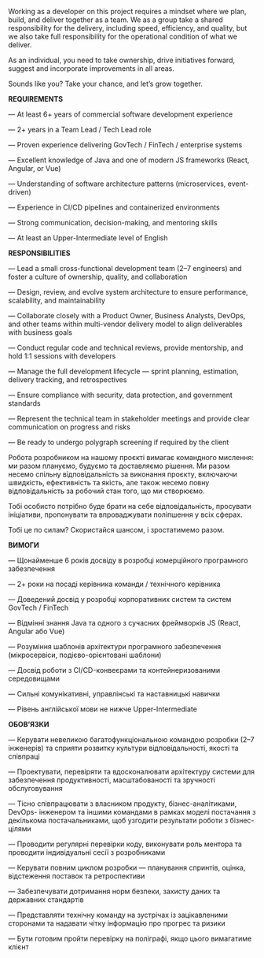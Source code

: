Working as a developer on this project requires a mindset where we plan,
build, and deliver together as a team. We as a group take a shared
responsibility for the delivery, including speed, efficiency, and quality, but
we also take full responsibility for the operational condition of what we
deliver.

As an individual, you need to take ownership, drive initiatives forward,
suggest and incorporate improvements in all areas.

Sounds like you? Take your chance, and let’s grow together.

**REQUIREMENTS**

— At least 6+ years of commercial software development experience

— 2+ years in a Team Lead / Tech Lead role

— Proven experience delivering GovTech / FinTech / enterprise systems

— Excellent knowledge of Java and one of modern JS frameworks (React, Angular,
or Vue)

— Understanding of software architecture patterns (microservices, event-
driven)

— Experience in CI/CD pipelines and containerized environments

— Strong communication, decision-making, and mentoring skills

— At least an Upper-Intermediate level of English

**RESPONSIBILITIES**

— Lead a small cross-functional development team (2–7 engineers) and foster a
culture of ownership, quality, and collaboration

— Design, review, and evolve system architecture to ensure performance,
scalability, and maintainability

— Collaborate closely with a Product Owner, Business Analysts, DevOps, and
other teams within multi-vendor delivery model to align deliverables with
business goals

— Conduct regular code and technical reviews, provide mentorship, and hold 1:1
sessions with developers

— Manage the full development lifecycle — sprint planning, estimation,
delivery tracking, and retrospectives

— Ensure compliance with security, data protection, and government standards

— Represent the technical team in stakeholder meetings and provide clear
communication on progress and risks

— Be ready to undergo polygraph screening if required by the client

Робота розробником на нашому проєкті вимагає командного мислення: ми разом
плануємо, будуємо та доставляємо рішення. Ми разом несемо спільну
відповідальність за виконання проєкту, включаючи швидкість, ефективність та
якість, але також несемо повну відповідальність за робочий стан того, що ми
створюємо.

Тобі особисто потрібно буде брати на себе відповідальність, просувати
ініціативи, пропонувати та впроваджувати поліпшення у всіх сферах.

Тобі це по силам? Скористайся шансом, і зростатимемо разом.

**ВИМОГИ**

— Щонайменше 6 років досвіду в розробці комерційного програмного забезпечення

— 2+ роки на посаді керівника команди / технічного керівника

— Доведений досвід у розробці корпоративних систем та систем GovTech / FinTech

— Відмінні знання Java та одного з сучасних фреймворків JS (React, Angular або
Vue)

— Розуміння шаблонів архітектури програмного забезпечення (мікросервіси,
подієво-орієнтовані шаблони)

— Досвід роботи з CI/CD-конвеєрами та контейнеризованими середовищами

— Сильні комунікативні, управлінські та наставницькі навички

— Рівень англійської мови не нижче Upper-Intermediate

**ОБОВ’ЯЗКИ**

— Керувати невеликою багатофункціональною командою розробки (2–7 інженерів) та
сприяти розвитку культури відповідальності, якості та співпраці

— Проектувати, перевіряти та вдосконалювати архітектуру системи для
забезпечення продуктивності, масштабованості та зручності обслуговування

— Тісно співпрацювати з власником продукту, бізнес-аналітиками, DevOps-
інженером та іншими командами в рамках моделі постачання з декількома
постачальниками, щоб узгодити результати роботи з бізнес-цілями

— Проводити регулярні перевірки коду, виконувати роль ментора та проводити
індивідуальні сесії з розробниками

— Керувати повним циклом розробки — планування спринтів, оцінка, відстеження
поставок та ретроспективи

— Забезпечувати дотримання норм безпеки, захисту даних та державних стандартів

— Представляти технічну команду на зустрічах із зацікавленими сторонами та
надавати чітку інформацію про прогрес та ризики

— Бути готовим пройти перевірку на поліграфі, якщо цього вимагатиме клієнт